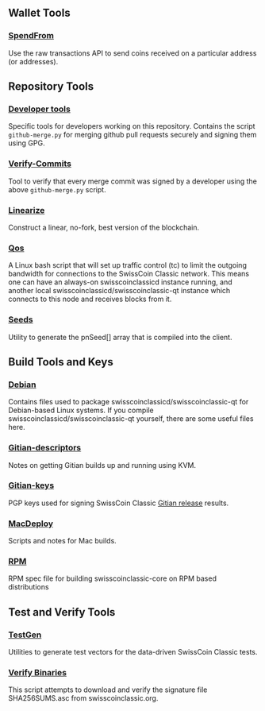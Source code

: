 Wallet Tools
---------------------

### [SpendFrom](/contrib/spendfrom) ###

Use the raw transactions API to send coins received on a particular
address (or addresses).

Repository Tools
---------------------

### [Developer tools](/contrib/devtools) ###
Specific tools for developers working on this repository.
Contains the script `github-merge.py` for merging github pull requests securely and signing them using GPG.

### [Verify-Commits](/contrib/verify-commits) ###
Tool to verify that every merge commit was signed by a developer using the above `github-merge.py` script.

### [Linearize](/contrib/linearize) ###
Construct a linear, no-fork, best version of the blockchain.

### [Qos](/contrib/qos) ###

A Linux bash script that will set up traffic control (tc) to limit the outgoing bandwidth for connections to the SwissCoin Classic network. This means one can have an always-on swisscoinclassicd instance running, and another local swisscoinclassicd/swisscoinclassic-qt instance which connects to this node and receives blocks from it.

### [Seeds](/contrib/seeds) ###
Utility to generate the pnSeed[] array that is compiled into the client.

Build Tools and Keys
---------------------

### [Debian](/contrib/debian) ###
Contains files used to package swisscoinclassicd/swisscoinclassic-qt
for Debian-based Linux systems. If you compile swisscoinclassicd/swisscoinclassic-qt yourself, there are some useful files here.

### [Gitian-descriptors](/contrib/gitian-descriptors) ###
Notes on getting Gitian builds up and running using KVM.

### [Gitian-keys](/contrib/gitian-keys)
PGP keys used for signing SwissCoin Classic [Gitian release](/doc/release-process.md) results.

### [MacDeploy](/contrib/macdeploy) ###
Scripts and notes for Mac builds. 

### [RPM](/contrib/rpm) ###
RPM spec file for building swisscoinclassic-core on RPM based distributions

Test and Verify Tools 
---------------------

### [TestGen](/contrib/testgen) ###
Utilities to generate test vectors for the data-driven SwissCoin Classic tests.

### [Verify Binaries](/contrib/verifybinaries) ###
This script attempts to download and verify the signature file SHA256SUMS.asc from swisscoinclassic.org.
